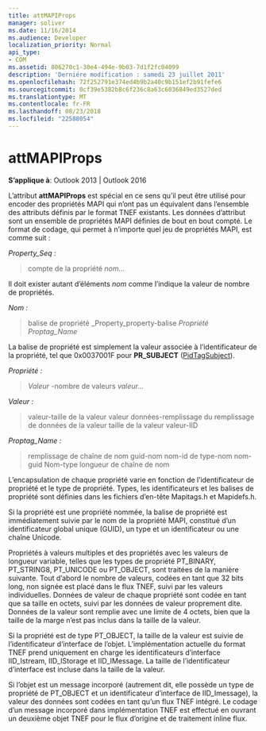 ```yaml
---
title: attMAPIProps
manager: soliver
ms.date: 11/16/2014
ms.audience: Developer
localization_priority: Normal
api_type:
- COM
ms.assetid: 806270c1-30e4-494e-9b03-7d1f2fc04099
description: 'Derniére modification : samedi 23 juillet 2011'
ms.openlocfilehash: 72f252791e374ed4b9b2a40c9b151ef2b91fefe6
ms.sourcegitcommit: 0cf39e5382b8c6f236c8a63c6036849ed3527ded
ms.translationtype: MT
ms.contentlocale: fr-FR
ms.lasthandoff: 08/23/2018
ms.locfileid: "22588054"
---
```

# <a name="attmapiprops"></a>attMAPIProps

  
  
**S’applique à**: Outlook 2013 | Outlook 2016 
  
L’attribut **attMAPIProps** est spécial en ce sens qu’il peut être utilisé pour encoder des propriétés MAPI qui n’ont pas un équivalent dans l’ensemble des attributs définis par le format TNEF existants. Les données d’attribut sont un ensemble de propriétés MAPI définies de bout en bout compté. Le format de codage, qui permet à n’importe quel jeu de propriétés MAPI, est comme suit :  
  
 _Property_Seq :_
  
> compte de la propriété _nom..._
    
Il doit exister autant d’éléments _nom_ comme l’indique la valeur de nombre de propriétés. 
  
 _Nom :_
  
> balise de propriété _Property_property-balise _Propriété Proptag_Name_
    
La balise de propriété est simplement la valeur associée à l’identificateur de la propriété, tel que 0x0037001F pour **PR_SUBJECT** ([PidTagSubject](pidtagsubject-canonical-property.md)).
  
 _Propriété :_
  
>  _Valeur_ -nombre de valeurs _valeur..._
    
 _Valeur :_
  
> valeur-taille de la valeur valeur données-remplissage du remplissage de données de la valeur taille de la valeur valeur-IID
    
 _Proptag_Name :_
  
> remplissage de chaîne de nom guid-nom nom-id de type-nom nom-guid Nom-type longueur de chaîne de nom
    
L’encapsulation de chaque propriété varie en fonction de l’identificateur de propriété et le type de propriété. Types, les identificateurs et les balises de propriété sont définies dans les fichiers d’en-tête Mapitags.h et Mapidefs.h.
  
Si la propriété est une propriété nommée, la balise de propriété est immédiatement suivie par le nom de la propriété MAPI, constitué d’un identificateur global unique (GUID), un type et un identificateur ou une chaîne Unicode.
  
Propriétés à valeurs multiples et des propriétés avec les valeurs de longueur variable, telles que les types de propriété PT_BINARY, PT_STRING8, PT_UNICODE ou PT_OBJECT, sont traitées de la manière suivante. Tout d’abord le nombre de valeurs, codées en tant que 32 bits long, non signée est placé dans le flux TNEF, suivi par les valeurs individuelles. Données de valeur de chaque propriété sont codée en tant que sa taille en octets, suivi par les données de valeur proprement dite. Données de la valeur sont remplie avec une limite de 4 octets, bien que la taille de la marge n’est pas inclus dans la taille de la valeur.
  
Si la propriété est de type PT_OBJECT, la taille de la valeur est suivie de l’identificateur d’interface de l’objet. L’implémentation actuelle du format TNEF prend uniquement en charge les identificateurs d’interface IID_Istream, IID_IStorage et IID_IMessage. La taille de l’identificateur d’interface est incluse dans la taille de la valeur.
  
Si l’objet est un message incorporé (autrement dit, elle possède un type de propriété de PT_OBJECT et un identificateur d’interface de IID_Imessage), la valeur des données sont codées en tant qu’un flux TNEF intégré. Le codage d’un message incorporé dans implémentation TNEF est effectué en ouvrant un deuxième objet TNEF pour le flux d’origine et de traitement inline flux.
  

